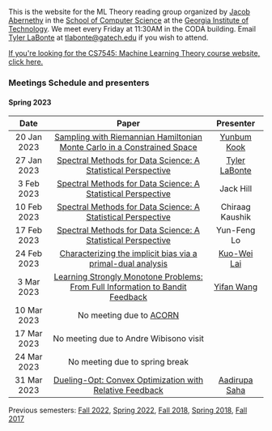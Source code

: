 This is the website for the ML Theory reading group organized by [Jacob Abernethy](https://www.cc.gatech.edu/~jabernethy9/) in the [School of Computer Science](https://www.scs.gatech.edu/) at the [Georgia Institute of Technology](http://www.gatech.edu/). We meet every Friday at 11:30AM in the CODA building. Email [Tyler LaBonte](https://tyler-labonte.com) at <tlabonte@gatech.edu> if you wish to attend.

[If you're looking for the CS7545: Machine Learning Theory course website, click here.](./CS7545)

### Meetings Schedule and presenters

#### Spring 2023

| Date        | Paper                                                                                                            | Presenter                                               |
| :---------: | :----------------------------------------------------------------------------------------------------------------: | :--------------------------------------------------------------------------------: |
| 20 Jan 2023 | [Sampling with Riemannian Hamiltonian Monte Carlo in a Constrained Space](https://arxiv.org/abs/2202.01908)        | [Yunbum Kook](https://yunbum-kook.github.io)                                |
| 27 Jan 2023 | [Spectral Methods for Data Science: A Statistical Perspective](https://arxiv.org/abs/2012.08496)                   | [Tyler LaBonte](https://tyler-labonte.com)                                    |
| 3 Feb 2023  | [Spectral Methods for Data Science: A Statistical Perspective](https://arxiv.org/abs/2012.08496)                   | Jack Hill                                                                          |
| 10 Feb 2023 | [Spectral Methods for Data Science: A Statistical Perspective](https://arxiv.org/abs/2012.08496)                   | Chiraag Kaushik                                                                    | 
| 17 Feb 2023 | [Spectral Methods for Data Science: A Statistical Perspective](https://arxiv.org/abs/2012.08496)                   | Yun-Feng Lo                                                                        |
| 24 Feb 2023 | [Characterizing the implicit bias via a primal-dual analysis](http://proceedings.mlr.press/v132/ji21a/ji21a.pdf)   | [Kuo-Wei Lai](https://scholar.google.com/citations?user=4xx3pdoAAAAJ&hl=en) |
| 3 Mar 2023  | [Learning Strongly Monotone Problems: From Full Information to Bandit Feedback](https://arxiv.org/abs/1911.11936)  | [Yifan Wang](https://litcwyf.github.io/)                                   |
| 10 Mar 2023 | No meeting due to [ACORN](https://sites.gatech.edu/acorn/)                                                         |                                                                                    |
| 17 Mar 2023 | No meeting due to Andre Wibisono visit                                                                             |                                                                                    |
| 24 Mar 2023 | No meeting due to spring break                                                                                     |                                                                                    |
| 31 Mar 2023 | [Dueling-Opt: Convex Optimization with Relative Feedback](https://proceedings.mlr.press/v139/saha21b.html)         | [Aadirupa Saha](https://aadirupa.github.io/)                                  |


Previous semesters: [Fall 2022](fall22), [Spring 2022](spring22), [Fall 2018](fall18), [Spring 2018](spring18), [Fall 2017](fall17)
